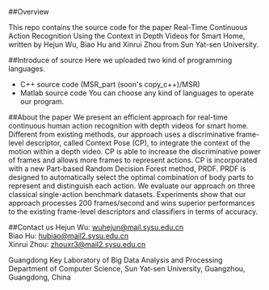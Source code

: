 ##Overview

This repo contains the source code for the paper Real-Time Continuous Action Recognition Using the Context in Depth Videos for Smart Home, written by Hejun Wu, Biao Hu and Xinrui Zhou from Sun Yat-sen University.


##Introduce of source
Here we uploaded two kind of programming languages.

* C++ source code (MSR_part (soon's copy_c++)/MSR)
*  Matlab source code
You can choose any kind of languages to operate our program.


##About the paper
   We present an efficient approach for real-time continuous human action recognition with depth videos for smart home. Different from existing methods, our approach uses a discriminative frame-level descriptor, called Context Pose (CP), to integrate the context of the motion within a depth video. CP is able to increase the discriminative power of frames and allows more frames to represent actions. CP is incorporated with a new Part-based Random Decision Forest method, PRDF. PRDF is designed to automatically select the optimal combination of body parts to represent and distinguish each action. We evaluate our approach on three classical single-action benchmark datasets. Experiments show that our approach processes 200 frames/second and wins superior performances to the existing frame-level descriptors and classifiers in terms of accuracy.


##Contact us
Hejun Wu: wuhejun@mail.sysu.edu.cn   
Biao Hu:  hubiao@mail2.sysu.edu.cn   
Xinrui Zhou: zhouxr3@mail2.sysu.edu.cn   

Guangdong Key Laboratory of Big Data Analysis and Processing
Department of Computer Science, Sun Yat-sen University, Guangzhou, Guangdong, China
